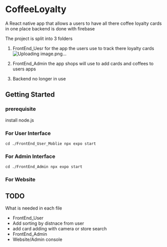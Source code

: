 # CoffeeLoyalty
A React native app that allows a users to have all there coffee loyalty cards in one place
backend is done with firebase

The project is split into 3 folders
1. FrontEnd_Uesr
for the app the users use to track there loyalty cards
![Uploading image.png…]()


3. FrontEnd_Admin 
the app shops will use to add cards and coffees to users apps 

4. Backend 
no longer in use 

## Getting Started
### prerequisite
install node.js

### For User Interface 
`cd ./FrontEnd_User_Moblie
npx expo start`

### For Admin Interface
`cd ./FrontEnd_Admin
npx expo start`

### For Website 

## TODO
What is needed in each file
- FrontEnd_User
 - Add sorting by distnace from user 
 - add card adding with camera or store search
- FrontEnd_Admin
- Website/Admin console

